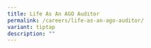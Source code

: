 ```yaml
---
title: Life As An AGO Auditor
permalink: /careers/life-as-an-ago-auditor/
variant: tiptap
description: ""
---
```

